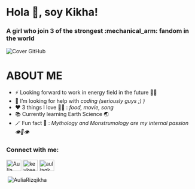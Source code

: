 <h1 align="left">Hola 👋, soy Kikha!</h1>
<h3 align="left"> A girl who join 3 of the strongest :mechanical_arm: fandom in the world </h3>

<p align="left"> 

![Cover GitHub](https://github.com/Geofisika-UGM/dasar-dasar-git-AuliaRizqikha/blob/6b3aec4e7fe4bc7c189da85f18898b178ad96b51/ezgif.com-gif-maker.gif) </p>

# **ABOUT ME**

- ⚡️ Looking forward to work in energy field in the future :woman_scientist:
- 🤝 I’m looking for help with *coding (seriously guys ;) )*
- ♥️ 3 things I love :sassy_woman: : *food, movie, song*
- 📚 Currently learning Earth Science 🌏
- 🪄 Fun fact :zany_face: : *Mythology and Monstrumology are my internal passion :eye::lips::eye:*

<h3 align="left">Connect with me:</h3>
<p align="left">
<a href="https://linkedin.com/in/Aulia Rizqikha Nugroho" target="blank"><img align="center" src="https://upload.wikimedia.org/wikipedia/commons/8/81/LinkedIn_icon.svg" alt="Aulia Rizqikha Nugroho" height="30" width="40" /></a>
<a href="https://instagram.com/keykeekakook_09" target="blank"><img align="center" src="https://upload.wikimedia.org/wikipedia/commons/9/95/Instagram_logo_2022.svg" alt="keykeekakook_09" height="30" width="40" /></a>
<a href="https://gmail.com/auliaqk24@gmail.com" target="blank"><img align="center" src="https://upload.wikimedia.org/wikipedia/commons/7/7e/Gmail_icon_%282020%29.svg" alt="auliaqk24@gmail.com" height="30" width="40" /></a>

<p>&nbsp;<img align="center" src="https://github-readme-stats.vercel.app/api?username=AuliaRizqikha&show_icons=true&locale=en" alt="AuliaRizqikha" /></p> 
